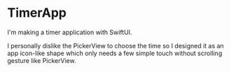 # TimerApp
I'm making a timer application with SwiftUI.

I personally dislike the PickerView to choose the time so I designed it as an app icon-like shape which only needs a few simple touch without scrolling gesture like PickerView.

